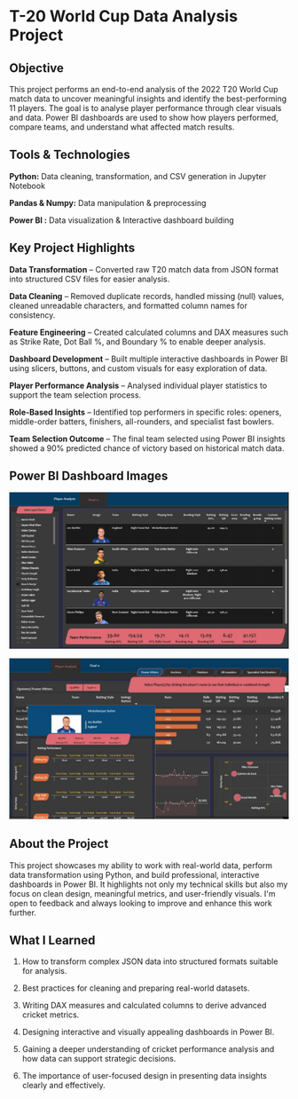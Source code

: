 # T-20 World Cup Data Analysis Project
## Objective
This project performs an end-to-end analysis of the 2022 T20 World Cup match data to uncover meaningful insights and identify the best-performing 11 players. The goal is to analyse player performance through clear visuals and data. Power BI dashboards are used to show how players performed, compare teams, and understand what affected match results.

## Tools & Technologies
**Python:** Data cleaning, transformation, and CSV generation in Jupyter Notebook

**Pandas & Numpy:** Data manipulation & preprocessing

**Power BI :** Data visualization & Interactive dashboard building

## Key Project Highlights
**Data Transformation** – Converted raw T20 match data from JSON format into structured CSV files for easier analysis.

**Data Cleaning** – Removed duplicate records, handled missing (null) values, cleaned unreadable characters, and formatted column names for consistency.

**Feature Engineering** – Created calculated columns and DAX measures such as Strike Rate, Dot Ball %, and Boundary % to enable deeper analysis.

**Dashboard Development** – Built multiple interactive dashboards in Power BI using slicers, buttons, and custom visuals for easy exploration of data.

**Player Performance Analysis** – Analysed individual player statistics to support the team selection process.

**Role-Based Insights** – Identified top performers in specific roles: openers, middle-order batters, finishers, all-rounders, and specialist fast bowlers.

**Team Selection Outcome** – The final team selected using Power BI insights showed a 90% predicted chance of victory based on historical match data. 

## Power BI Dashboard Images
![image alt](https://github.com/Veena-pk/T-20-Worldcup-Data-Analysis/blob/bc23b3d2cc3977648cb490d766ae7ac286d0b570/Final%2011.jpg)

![image alt](https://github.com/Veena-pk/T-20-Worldcup-Data-Analysis/blob/ce8e210f262922442369f76cfd47a4e94171230f/Openers.jpg)

## About the Project
This project showcases my ability to work with real-world data, perform data transformation using Python, and build professional, interactive dashboards in Power BI. It highlights not only my technical skills but also my focus on clean design, meaningful metrics, and user-friendly visuals. I'm open to feedback and always looking to improve and enhance this work further.

## What I Learned

1. How to transform complex JSON data into structured formats suitable for analysis.

2. Best practices for cleaning and preparing real-world datasets.

3. Writing DAX measures and calculated columns to derive advanced cricket metrics.

4. Designing interactive and visually appealing dashboards in Power BI.

5. Gaining a deeper understanding of cricket performance analysis and how data can support strategic decisions.

6. The importance of user-focused design in presenting data insights clearly and effectively.
